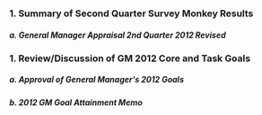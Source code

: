 ### 1. Summary of Second Quarter Survey Monkey Results

##### a. General Manager Appraisal 2nd Quarter 2012 Revised

### 1. Review/Discussion of GM 2012 Core and Task Goals

##### a. Approval of General Manager's 2012 Goals

##### b. 2012 GM Goal Attainment Memo